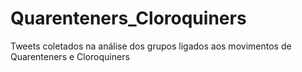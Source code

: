 # Quarenteners_Cloroquiners
Tweets coletados na análise dos grupos ligados aos movimentos de Quarenteners e Cloroquiners
